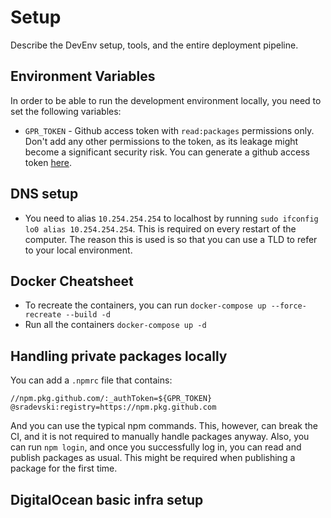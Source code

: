 # Setup

Describe the DevEnv setup, tools, and the entire deployment pipeline.

## Environment Variables

In order to be able to run the development environment locally, you need to set the following variables:
- `GPR_TOKEN` - Github access token with `read:packages` permissions only. 
  Don't add any other permissions to the token, as its leakage might become a significant security risk. You can generate a github access token [here](https://github.com/settings/tokens).


## DNS setup

- You need to alias `10.254.254.254` to localhost by running `sudo ifconfig lo0 alias 10.254.254.254`. This is required on every restart of the computer. The reason this is used is so that you can use a TLD to refer to your local environment.

## Docker Cheatsheet

- To recreate the containers, you can run `docker-compose up --force-recreate --build -d`
- Run all the containers `docker-compose up -d`


## Handling private packages locally

You can add a `.npmrc` file that contains:
```
//npm.pkg.github.com/:_authToken=${GPR_TOKEN}
@sradevski:registry=https://npm.pkg.github.com
```

And you can use the typical npm commands. This, however, can break the CI, and it is not required to manually handle packages anyway. 
Also, you can run `npm login`, and once you successfully log in, you can read and publish packages as usual. This might be required when publishing a package for the first time.

## DigitalOcean basic infra setup

